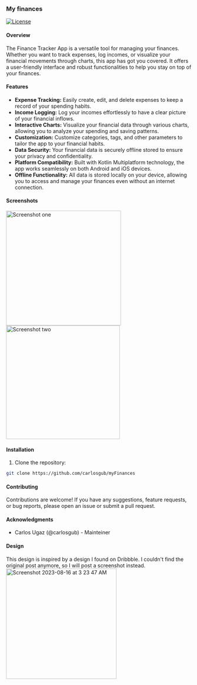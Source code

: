 ### My finances

[![License](https://img.shields.io/badge/license-Apache-blue.svg)](https://opensource.org/licenses/Apache)

#### Overview

The Finance Tracker App is a versatile tool for managing your finances. Whether you want to track expenses, log incomes, or visualize your financial movements through charts, this app has got you covered. It offers a user-friendly interface and robust functionalities to help you stay on top of your finances.

#### Features

- **Expense Tracking:** Easily create, edit, and delete expenses to keep a record of your spending habits.
- **Income Logging:** Log your incomes effortlessly to have a clear picture of your financial inflows.
- **Interactive Charts:** Visualize your financial data through various charts, allowing you to analyze your spending and saving patterns.
- **Customization:** Customize categories, tags, and other parameters to tailor the app to your financial habits.
- **Data Security:** Your financial data is securely offline stored to ensure your privacy and confidentiality.
- **Platform Compatibility:** Built with Kotlin Multiplatform technology, the app works seamlessly on both Android and iOS devices.
- **Offline Functionality:** All data is stored locally on your device, allowing you to access and manage your finances even without an internet connection.

#### Screenshots

<img width="312" alt="Screenshot one" src="https://github.com/carlosgub/myFinances/assets/30916886/d45b99d3-18f7-4463-9289-6a1c6da26c73">
<img width="309" alt="Screenshot two" src="https://github.com/carlosgub/myFinances/assets/30916886/2c38ec9d-f00d-42b7-9199-fcf0bc19de54">


#### Installation

1. Clone the repository:

```bash
git clone https://github.com/carlosgub/myFinances
```

#### Contributing

Contributions are welcome! If you have any suggestions, feature requests, or bug reports, please open an issue or submit a pull request.

#### Acknowledgments

- Carlos Ugaz (@carlosgub) - Mainteiner

#### Design

This design is inspired by a design I found on Dribbble. I couldn't find the original post anymore, so I will post a screenshot instead.
<img width="300" alt="Screenshot 2023-08-16 at 3 23 47 AM" src="https://github.com/carlosgub/myFinances/assets/30916886/6e2b0a02-99ca-432f-8151-c086ac09100d">
